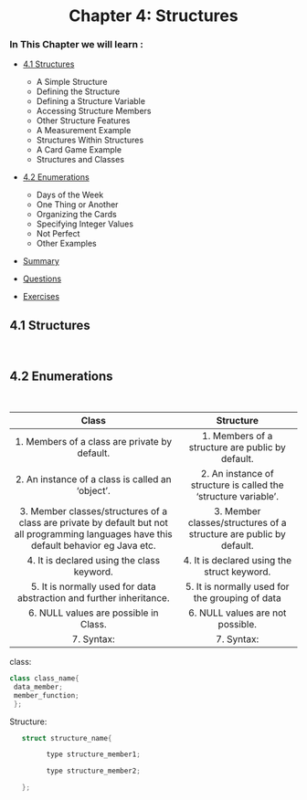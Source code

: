 <h1 align="center"> Chapter 4: Structures </h1>

### In This Chapter we will learn :

* [4.1 Structures](#41-structures)
  - A Simple Structure 
  - Defining the Structure 
  - Defining a Structure Variable 
  - Accessing Structure Members
  - Other Structure Features 
  - A Measurement Example 
  - Structures Within Structures 
  - A Card Game Example 
  - Structures and Classes

* [4.2 Enumerations](#42-Enumerations) 
  - Days of the Week
  - One Thing or Another 
  - Organizing the Cards
  - Specifying Integer Values 
  - Not Perfect
  - Other Examples

* [Summary](Summary)
* [Questions](Questions)
* [Exercises](Exercises)

## 4.1 Structures

<br>

## 4.2 Enumerations

<br>

| Class  | Structure |
| :----: | :------: |
| 1. Members of a class are private by default. | 1. Members of a structure are public by default. |
| 2. An instance of a class is called an ‘object’.| 2. An instance of structure is called the ‘structure variable’. |
| 3. Member classes/structures of a class are private by default but not all programming languages have this default behavior eg Java etc.| 3. Member classes/structures of a structure are public by default. |
| 4. It is declared using the class keyword.| 4. It is declared using the struct keyword. |
| 5. It is normally used for data abstraction and further inheritance.| 5. It is normally used for the grouping of data |
| 6. NULL values are possible in Class. | 6. NULL values are not possible. |
| 7. Syntax: | 7. Syntax: |

class:

 ```cpp
class class_name{
  data_member;
  member_function;
  };
```

Structure:

```cpp
   struct structure_name{

         type structure_member1;

         type structure_member2;

   };
```

<!-- Class
1. Members of a class are private by default.
2. An instance of a class is called an ‘object’.
3. Member classes/structures of a class are private by default but not all programming languages have this default behavior eg Java etc.
4. It is declared using the class keyword.
5. It is normally used for data abstraction and further inheritance.
6. NULL values are possible in Class.
7. Syntax:

 class class_name{

         data_member;

         member_function;

  };

Structure
1. Members of a structure are public by default.
2. An instance of structure is called the ‘structure variable’.
3. Member classes/structures of a structure are public by default.
4. It is declared using the struct keyword.
5. It is normally used for the grouping of data
6. NULL values are not possible.
7. Syntax:

   struct structure_name{

         type structure_member1;

         type structure_member2;

   }; -->